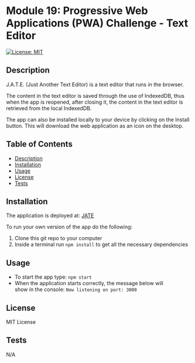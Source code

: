 # Module 19: Progressive Web Applications (PWA) Challenge - Text Editor

[![License: MIT](https://img.shields.io/badge/License-MIT-yellow.svg)](https://opensource.org/licenses/MIT)

## Description

J.A.T.E. (Just Another Text Editor) is a text editor that runs in the browser.

The content in the text editor is saved through the use of IndexedDB, thus when the app is reopened, after closing it,
the content in the text editor is retrieved from the local IndexedDB.

The app can also be installed locally to your device by clicking on the Install button. This will download the web application as an icon on the desktop.

## Table of Contents

- [Description](#description)
- [Installation](#installation)
- [Usage](#usage)
- [License](#license)
- [Tests](#tests)

## Installation

The application is deployed at: [JATE](https://module-19-jate-editor.herokuapp.com/)

To run your own version of the app do the following:
1. Clone this git repo to your computer
2. Inside a terminal run `npm install` to get all the necessary dependencies

## Usage

- To start the app type: `npm start`
- When the application starts correctly, the message below will  
  show in the console:
  `Now listening on port: 3000`


## License

MIT License

## Tests

N/A